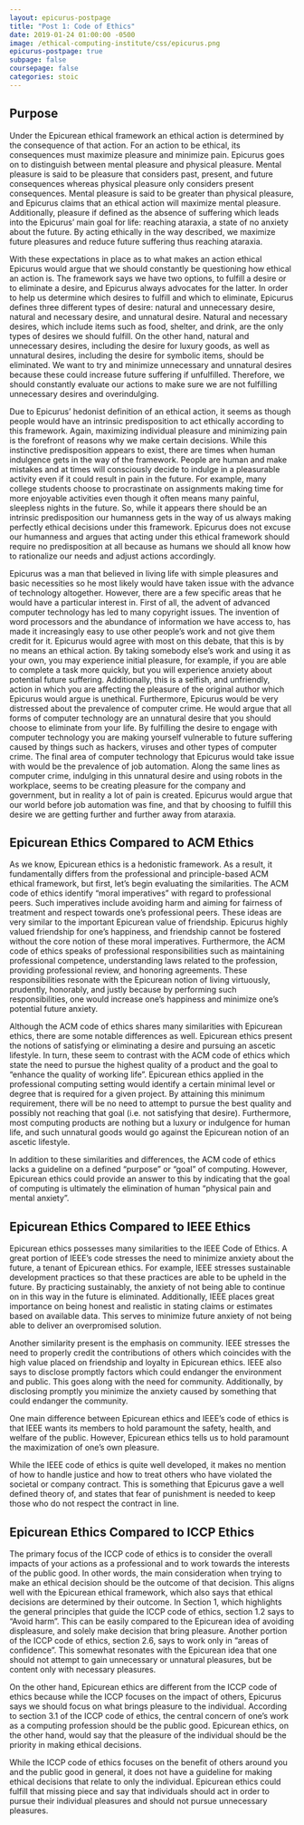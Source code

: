 ```yaml
---
layout: epicurus-postpage
title: "Post 1: Code of Ethics"
date: 2019-01-24 01:00:00 -0500
image: /ethical-computing-institute/css/epicurus.png
epicurus-postpage: true
subpage: false
coursepage: false
categories: stoic
---
```


## Purpose

Under the Epicurean ethical framework an ethical action is determined by the consequence of that action. For an action to be ethical, its consequences must maximize pleasure and minimize pain. Epicurus goes on to distinguish between mental pleasure and physical pleasure. Mental pleasure is said to be pleasure that considers past, present, and future consequences whereas physical pleasure only considers present consequences. Mental pleasure is said to be greater than physical pleasure, and Epicurus claims that an ethical action will maximize mental pleasure. Additionally, pleasure if defined as the absence of suffering which leads into the Epicurus’ main goal for life: reaching ataraxia, a state of no anxiety about the future. By acting ethically in the way described, we maximize future pleasures and reduce future suffering thus reaching ataraxia. 

With these expectations in place as to what makes an action ethical Epicurus would argue that we should constantly be questioning how ethical an action is. The framework says we have two options, to fulfill a desire or to eliminate a desire, and Epicurus always advocates for the latter. In order to help us determine which desires to fulfill and which to eliminate, Epicurus defines three different types of desire: natural and unnecessary desire, natural and necessary desire, and unnatural desire. Natural and necessary desires, which include items such as food, shelter, and drink, are the only types of desires we should fulfill. On the other hand, natural and unnecessary desires, including the desire for luxury goods, as well as unnatural desires, including the desire for symbolic items, should be eliminated. We want to try and minimize unnecessary and unnatural desires because these could increase future suffering if unfulfilled. Therefore, we should constantly evaluate our actions to make sure we are not fulfilling unnecessary desires and overindulging. 

Due to Epicurus’ hedonist definition of an ethical action, it seems as though people would have an intrinsic predisposition to act ethically according to this framework. Again, maximizing individual pleasure and minimizing pain is the forefront of reasons why we make certain decisions. While this instinctive predisposition appears to exist, there are times when human indulgence gets in the way of the framework. People are human and make mistakes and at times will consciously decide to indulge in a pleasurable activity even if it could result in pain in the future. For example, many college students choose to procrastinate on assignments making time for more enjoyable activities even though it often means many painful, sleepless nights in the future. So, while it appears there should be an intrinsic predisposition our humanness gets in the way of us always making perfectly ethical decisions under this framework. Epicurus does not excuse our humanness and argues that acting under this ethical framework should require no predisposition at all because as humans we should all know how to rationalize our needs and adjust actions accordingly.

Epicurus was a man that believed in living life with simple pleasures and basic necessities so he most likely would have taken issue with the advance of technology altogether. However, there are a few specific areas that he would have a particular interest in. First of all, the advent of advanced computer technology has led to many copyright issues. The invention of word processors and the abundance of information we have access to, has made it increasingly easy to use other people’s work and not give them credit for it. Epicurus would agree with most on this debate, that this is by no means an ethical action. By taking somebody else’s work and using it as your own, you may experience initial pleasure, for example, if you are able to complete a task more quickly, but you will experience anxiety about potential future suffering. Additionally, this is a selfish, and unfriendly, action in which you are affecting the pleasure of the original author which Epicurus would argue is unethical. Furthermore, Epicurus would be very distressed about the prevalence of computer crime. He would argue that all forms of computer technology are an unnatural desire that you should choose to eliminate from your life. By fulfilling the desire to engage with computer technology you are making yourself vulnerable to future suffering caused by things such as hackers, viruses and other types of computer crime. The final area of computer technology that Epicurus would take issue with would be the prevalence of job automation. Along the same lines as computer crime, indulging in this unnatural desire and using robots in the workplace, seems to be creating pleasure for the company and government, but in reality a lot of pain is created. Epicurus would argue that our world before job automation was fine, and that by choosing to fulfill this desire we are getting further and further away from ataraxia.

## Epicurean Ethics Compared to ACM Ethics

As we know, Epicurean ethics is a hedonistic framework. As a result, it fundamentally differs from the professional and principle-based ACM ethical framework, but first, let’s begin evaluating the similarities. The ACM code of ethics identify “moral imperatives” with regard to professional peers. Such imperatives include avoiding harm and aiming for fairness of treatment and respect towards one’s professional peers. These ideas are very similar to the important Epicurean value of friendship. Epicurus highly valued friendship for one’s happiness, and friendship cannot be fostered without the core notion of these moral imperatives. Furthermore, the ACM code of ethics speaks of professional responsibilities such as maintaining professional competence, understanding laws related to the profession, providing professional review, and honoring agreements. These responsibilities resonate with the Epicurean notion of living virtuously, prudently, honorably, and justly because by performing such responsibilities, one would increase one’s happiness and minimize one’s potential future anxiety.

Although the ACM code of ethics shares many similarities with Epicurean ethics, there are some notable differences as well. Epicurean ethics present the notions of satisfying or eliminating a desire and pursuing an ascetic lifestyle. In turn, these seem to contrast with the ACM code of ethics which state the need to pursue the highest quality of a product and the goal to “enhance the quality of working life”. Epicurean ethics applied in the professional computing setting would identify a certain minimal level or degree that is required for a given project. By attaining this minimum requirement, there will be no need to attempt to pursue the best quality and possibly not reaching that goal (i.e. not satisfying that desire). Furthermore, most computing products are nothing but a luxury or indulgence for human life, and such unnatural goods would go against the Epicurean notion of an ascetic lifestyle.

In addition to these similarities and differences, the ACM code of ethics lacks a guideline on a defined “purpose” or “goal” of computing. However, Epicurean ethics could provide an answer to this by indicating that the goal of computing is ultimately the elimination of human “physical pain and mental anxiety”.

## Epicurean Ethics Compared to IEEE Ethics

Epicurean ethics possesses many similarities to the IEEE Code of Ethics. A great portion of IEEE’s code stresses the need to minimize anxiety about the future, a tenant of Epicurean ethics. For example, IEEE stresses sustainable development practices so that these practices are able to be upheld in the future. By practicing sustainably, the anxiety of not being able to continue on in this way in the future is eliminated. Additionally, IEEE places great importance on being honest and realistic in stating claims or estimates based on available data. This serves to minimize future anxiety of not being able to deliver an overpromised solution.

Another similarity present is the emphasis on community. IEEE stresses the need to properly credit the contributions of others which coincides with the high value placed on friendship and loyalty in Epicurean ethics. IEEE also says to disclose promptly factors which could endanger the environment and public. This goes along with the need for community. Additionally, by disclosing promptly you minimize the anxiety caused by something that could endanger the community.

One main difference between Epicurean ethics and IEEE’s code of ethics is that IEEE wants its members to hold paramount the safety, health, and welfare of the public. However, Epicurean ethics tells us to hold paramount the maximization of one’s own pleasure.

While the IEEE code of ethics is quite well developed, it makes no mention of how to handle justice and how to treat others who have violated the societal or company contract. This is something that Epicurus gave a well defined theory of, and states that fear of punishment is needed to keep those who do not respect the contract in line.

## Epicurean Ethics Compared to ICCP Ethics

The primary focus of the ICCP code of ethics is to consider the overall impacts of your actions as a professional and to work towards the interests of the public good. In other words, the main consideration when trying to make an ethical decision should be the outcome of that decision. This aligns well with the Epicurean ethical framework, which also says that ethical decisions are determined by their outcome. In Section 1, which highlights the general principles that guide the ICCP code of ethics, section 1.2 says to “Avoid harm”. This can be easily compared to the Epicurean idea of avoiding displeasure, and solely make decision that bring pleasure. Another portion of the ICCP code of ethics, section 2.6, says to work only in “areas of confidence”. This somewhat resonates with the Epicurean idea that one should not attempt to gain unnecessary or unnatural pleasures, but be content only with necessary pleasures.

On the other hand, Epicurean ethics are different from the ICCP code of ethics because while the ICCP focuses on the impact of others, Epicurus says we should focus on what brings pleasure to the individual. According to section 3.1 of the ICCP code of ethics, the central concern of one’s work as a computing profession should be the public good. Epicurean ethics, on the other hand, would say that the pleasure of the individual should be the priority in making ethical decisions.

While the ICCP code of ethics focuses on the benefit of others around you and the public good in general, it does not have a guideline for making ethical decisions that relate to only the individual. Epicurean ethics could fulfill that missing piece and say that individuals should act in order to pursue their individual pleasures and should not pursue unnecessary pleasures.

